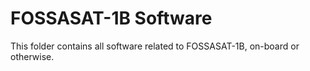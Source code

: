 # FOSSASAT-1B Software
This folder contains all software related to FOSSASAT-1B, on-board or otherwise.

